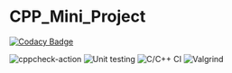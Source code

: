 # CPP_Mini_Project
[![Codacy Badge](https://app.codacy.com/project/badge/Grade/f0f1c5f86e9d458ab49c5d5f1ff36a82)](https://www.codacy.com/gh/99002679/CPP_Mini_Project/dashboard?utm_source=github.com&amp;utm_medium=referral&amp;utm_content=99002679/CPP_Mini_Project&amp;utm_campaign=Badge_Grade)

![cppcheck-action](https://github.com/99002679/CPP_Mini_Project/workflows/cppcheck-action/badge.svg?branch=main)
![Unit testing](https://github.com/99002679/CPP_Mini_Project/workflows/Unit%20testing/badge.svg?branch=main)
![C/C++ CI](https://github.com/99002679/CPP_Mini_Project/workflows/C/C++%20CI/badge.svg?branch=main)
![Valgrind](https://github.com/99002679/CPP_Mini_Project/workflows/Valgrind/badge.svg?branch=main)

